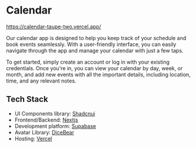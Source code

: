 # Calendar

https://calendar-taupe-two.vercel.app/

Our calendar app is designed to help you keep track of your schedule and book events seamlessly. With a user-friendly interface, you can easily navigate through the app and manage your calendar with just a few taps.

To get started, simply create an account or log in with your existing credentials. Once you're in, you can view your calendar by day, week, or month, and add new events with all the important details, including location, time, and any relevant notes.

## Tech Stack
- UI Components library: [Shadcnui](https://ui.shadcn.com/docs/installation)
- Frontend/Backend: [Nextjs](https://nextjs.org/)
- Development platform: [Supabase](https://supabase.com/)
- Avatar Library: [DiceBear](https://www.dicebear.com/)
- Hosting: [Vercel](https://vercel.com/dashboard)
